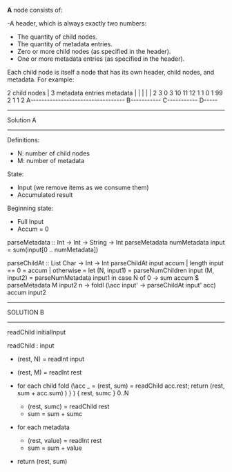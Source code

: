 **A** node consists of:

-A header, which is always exactly two numbers:
  - The quantity of child nodes.
  - The quantity of metadata entries.
- Zero or more child nodes (as specified in the header).
- One or more metadata entries (as specified in the header).

Each child node is itself a node that has its own header, child nodes, and metadata. For example:

2 child nodes
| 3 metadata entries          metadata
| |                           | | |
2 3 0 3 10 11 12 1 1 0 1 99 2 1 1 2
A----------------------------------
    B----------- C-----------
                     D-----


**********
Solution A
**********

Definitions:
- N: number of child nodes
- M: number of metadata

State:
- Input (we remove items as we consume them)
- Accumulated result

Beginning state:
- Full Input
- Accum = 0

parseMetadata :: Int -> Int -> String -> Int
parseMetadata numMetadata input =
  sum(input[0 .. numMetadata])

parseChildAt :: List Char -> Int -> Int
parseChildAt input accum
  | length input == 0 = accum
  | otherwise =
    let
      (N, input1) = parseNumChildren input
      (M, input2) = parseNumMetadata input1
    in
    case N of
      0 -> sum accum $ parseMetadata M input2
      n -> 
        foldl (\acc input' -> parseChildAt input' acc) accum input2

**********
SOLUTION B
**********

readChild initialInput

readChild : input
  - (rest, N) = readInt input
  - (rest, M) = readInt rest
  - for each child
      fold (\acc _ = (rest, sum) = readChild acc.rest; return (rest, sum + acc.sum) ) }  ) { rest, sumc } 0..N

    - (rest, sumc) = readChild rest
    - sum = sum + sumc
  - for each metadata
    - (rest, value) = readInt rest
    - sum = sum + value
  - return (rest, sum)